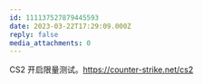 ```yaml
---
id: 111137527879445593
date: 2023-03-22T17:29:09.000Z
reply: false
media_attachments: 0
---
```


CS2 开启限量测试。https://counter-strike.net/cs2

